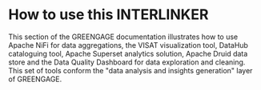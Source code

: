 # How to use this INTERLINKER

This section of the GREENGAGE documentation illustrates how to use Apache NiFi for data aggregations, the VISAT visualization tool, DataHub cataloguing tool, Apache Superset analytics solution, Apache Druid data store and the Data Quality Dashboard for data exploration and cleaning. This set of tools conform the "data analysis and insights generation" layer of GREENGAGE.